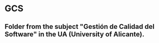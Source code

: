 # GCS
## Folder from the subject "Gestión de Calidad del Software" in the UA (University of Alicante).
